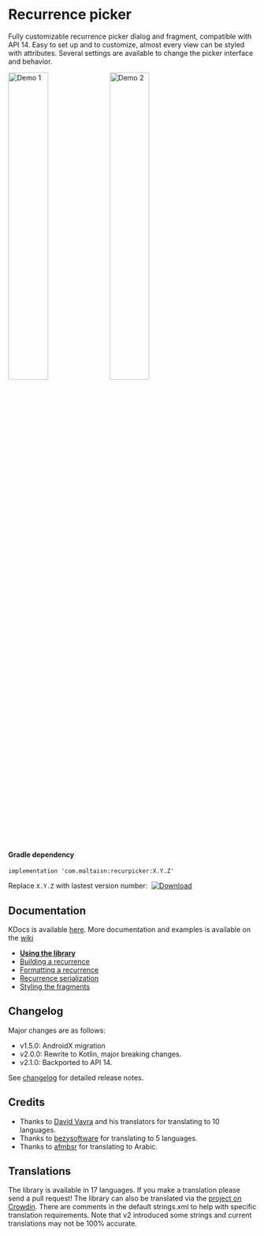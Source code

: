 # Recurrence picker
Fully customizable recurrence picker dialog and fragment, compatible with API 14.
Easy to set up and to customize, almost every view can be styled with attributes. 
Several settings are available to change the picker interface and behavior.

<img src="screenshots/demo1.gif" width="40%" alt="Demo 1"/>  <img src="screenshots/demo2.gif" width="40%" alt="Demo 2"/>

#### Gradle dependency
`implementation 'com.maltaisn:recurpicker:X.Y.Z'`

Replace `X.Y.Z` with lastest version number:&nbsp;
<a href="https://bintray.com/maltaisn/recurrence-picker/recurrence-picker/_latestVersion">
    <img src="https://api.bintray.com/packages/maltaisn/recurrence-picker/recurrence-picker/images/download.svg"
         alt="Download"/></a>

## Documentation
KDocs is available [here](https://maltaisn.github.io/recurpickerlib/lib/index.html).
More documentation and examples is available on the [wiki](https://github.com/maltaisn/recurpickerlib/wiki)
- [**Using the library**](https://github.com/maltaisn/recurpickerlib/wiki/Using-the-library)
- [Building a recurrence](https://github.com/maltaisn/recurpickerlib/wiki/Building-a-recurrence)
- [Formatting a recurrence](https://github.com/maltaisn/recurpickerlib/wiki/Formatting-a-recurrence)
- [Recurrence serialization](https://github.com/maltaisn/recurpickerlib/wiki/Recurrence-serialization)
- [Styling the fragments](https://github.com/maltaisn/recurpickerlib/wiki/Styling-the-fragments)

## Changelog
Major changes are as follows:
- v1.5.0: AndroidX migration
- v2.0.0: Rewrite to Kotlin, major breaking changes.
- v2.1.0: Backported to API 14.

See [changelog](CHANGELOG.md) for detailed release notes.

## Credits
- Thanks to [David Vavra](https://github.com/davidvavra) and his translators for translating to 10 languages.
- Thanks to [bezysoftware](https://github.com/bezysoftware) for translating to 5 languages.
- Thanks to [afmbsr](https://github.com/afmbsr) for translating to Arabic.

## Translations
The library is available in 17 languages. If you make a translation please send a pull request!
The library can also be translated via the [project on Crowdin](https://crowdin.com/project/recurpickerlib).
There are comments in the default strings.xml to help with specific translation requirements.
Note that v2 introduced some strings and current translations may not be 100% accurate.
